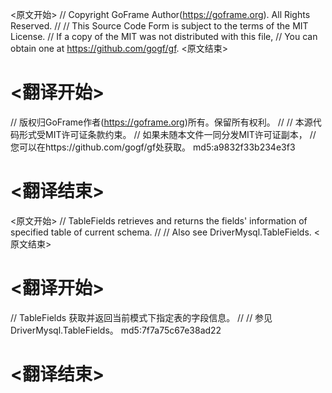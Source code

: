 
<原文开始>
// Copyright GoFrame Author(https://goframe.org). All Rights Reserved.
//
// This Source Code Form is subject to the terms of the MIT License.
// If a copy of the MIT was not distributed with this file,
// You can obtain one at https://github.com/gogf/gf.
<原文结束>

# <翻译开始>
// 版权归GoFrame作者(https://goframe.org)所有。保留所有权利。
//
// 本源代码形式受MIT许可证条款约束。
// 如果未随本文件一同分发MIT许可证副本，
// 您可以在https://github.com/gogf/gf处获取。 md5:a9832f33b234e3f3
# <翻译结束>


<原文开始>
// TableFields retrieves and returns the fields' information of specified table of current schema.
//
// Also see DriverMysql.TableFields.
<原文结束>

# <翻译开始>
// TableFields 获取并返回当前模式下指定表的字段信息。
//
// 参见 DriverMysql.TableFields。 md5:7f7a75c67e38ad22
# <翻译结束>

